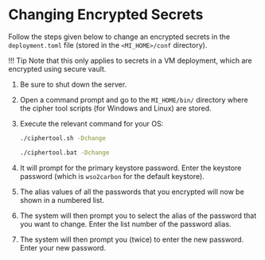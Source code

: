 # Changing Encrypted Secrets

Follow the steps given below to change an encrypted secrets in the `deployment.toml` file (stored in the `<MI_HOME>/conf` directory).

!!! Tip
    Note that this only applies to secrets in a VM deployment, which are encrypted using secure vault.

1. Be sure to shut down the server.
2. Open a command prompt and go to the `MI_HOME/bin/` directory where the cipher tool scripts (for Windows and Linux) are stored.
3. Execute the relevant command for your OS:

    ```bash tab='On Linux'
    ./ciphertool.sh -Dchange
    ```

    ```bash tab='On Windows'
    ./ciphertool.bat -Dchange
    ```

4. It will prompt for the primary keystore password. Enter the keystore password (which is `wso2carbon` for the default keystore).
5. The alias values of all the passwords that you encrypted will now be shown in a numbered list.
6. The system will then prompt you to select the alias of the password that you want to change. Enter the list number of the password alias.
7. The system will then prompt you (twice) to enter the new password. Enter your new password.
